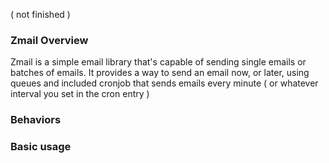 ( not finished )

### Zmail Overview

Zmail is a simple email library that's capable of sending single emails or batches of emails. It provides a way to send an email now, or later, using queues and included cronjob that sends emails every minute ( or whatever interval you set in the cron entry )

### Behaviors



### Basic usage

